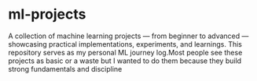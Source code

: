 # ml-projects
A collection of  machine learning projects — from beginner to advanced — showcasing practical implementations, experiments, and learnings. This repository serves as my personal ML journey log.Most people see these projects as basic or a waste but I wanted to do them because they build strong fundamentals and discipline
